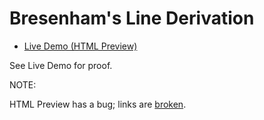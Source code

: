 # Bresenham's Line Derivation

* [Live Demo (HTML Preview)](https://michaelangel007.github.io/js_bresenham_line/)

See Live Demo for proof.

NOTE:

HTML Preview has a bug; links are [broken](http://htmlpreview.github.io/?https://raw.githubusercontent.com/Michaelangel007/js_bresenham_line/master/index.html).
